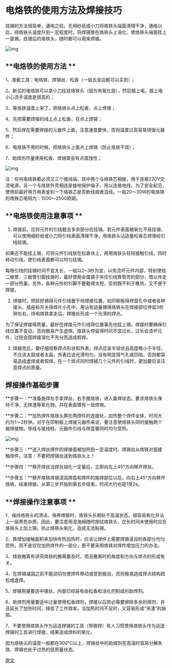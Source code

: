 

# 电烙铁的使用方法及焊接技巧



挂锡的方法很简单，通电之前，先用砂纸或小刀将烙铁头端面清理干净，通电以后，待烙铁头温度升到一定程度时，将焊锡放在烙铁头上溶化，使烙铁头端面挂上一层锡。挂锡后的烙铁头，随时都可以用来焊接。



![img](https://pic3.zhimg.com/80/v2-d9f45f347d9da6810c2fcffbe07760ea_720w.jpg)



## **电烙铁的使用方法 **              



1、准备工具：电烙铁、焊锡丝、松香（一般五金店都可以买到）；      



2、新买的电烙铁可以拿小刀挂挂烙铁头（因为有氧化层），然后插上电，插上电小心烫手温度是很高的；          



3、等烙铁温度上来了，把烙铁头点上松香，点上焊锡；              



4、先把需要焊接的线上点上松香，在点上焊锡；              



5、然后焊在需要焊接的元器件上面，注意速度要快，否则温度过高容易烧毁元器件；             



6、电烙铁不用的时候，把烙铁头上面点上焊锡（防止烙铁干烧）；                



7、助焊剂尽量使用松香，焊锡膏会有点腐蚀性；                      



![img](https://pic3.zhimg.com/80/v2-b2985959fe0c35228450c2e78bad6ca6_720w.jpg)



注：任何电烙铁都必须又三个接线端，其中两个与烙铁芯相接，用于连接220V交流电源，另一个与烙铁外壳相连是接地保护端子，用以连接地线，为了安全起见，使用前最好用万用表鉴别一下烙铁芯是否断线或者混线。一般20～30W的电烙铁的烙铁芯电阻为：1500～2500欧姆。                 



## **电烙铁使用注意事项 **                  



1. 焊接前，应将元件的引线截去多余部分后挂锡。若元件表面被氧化不易挂锡，可以使用细砂纸或小刀将引线表面清理干净，用烙铁头沾适量松香芯焊锡给引线挂锡。                 



如果还不能挂上锡，可将元件引线放在松香块上，再用烙铁头轻轻接触引线，同时转动引线，使引线表面都可以均匀挂锡。             



每根引线的挂锡时间不宜太长，一般以2~3秒为宜，以免烫坏元件内部，特别使给二极管、三极管引脚挂锡时，最好使用金属镊子夹住引线靠管壳的部分，借以传走一部分热量。另外，各种元件的引脚不要截得太短，否则既不利于散热，又不便于焊接。           



2. 焊接时，把挂好锡得元件引线置于待焊接位置，如印刷板得焊盘孔中或者各种接头、插座和开关得焊片小孔中，用沾有适量锡得烙铁头在焊接部位停留3秒钟左右，待电烙铁拿走后，焊接处形成一个光滑的焊点。                        



为了保证焊接得质量，最好在焊接元件引线得位置事先也挂上锡。焊接时要确保引线位置不变动，否则极易产生虚焊。烙铁头停留得时间不宜过长，过长会烫坏元件，过短会因焊接溶化不充分而造成假焊。                



3. 焊接完后，要仔细观察焊点形状和外表。焊点应呈半球状且高度略小于半径，不应该太鼓或者太扁，外表应该光滑均匀，没有明显得气孔或凹陷，否则都容易造成虚焊或者假焊。在一个焊点同时焊接几个元件的引线时，更加要应该注意焊点的质量。                    



## **焊接操作基础步骤**



**步骤一：**准备施焊左手拿焊丝，右手握烙铁，进入备焊状态。要求烙铁头保持干净，无焊渣等氧化物，并在表面镀有一层焊锡。            



**步骤二：**加热焊件烙铁头靠在两焊件的连接处，加热整个焊件全体，时间大约为1～2秒钟。对于在印制板上焊接元器件来说，要注意使烙铁头同时接触两个被焊接物。导线与接线柱、元器件引线与焊盘要同时均匀受热。             





![img](https://pic1.zhimg.com/80/v2-0e4f69f83caee1d7ec3879bcd5256260_720w.jpg)





**步骤三：**送入焊丝焊件的焊接面被加热到一定温度时，焊锡丝从烙铁对面接触焊件。注意：不要把焊锡丝送到烙铁头上！           



**步骤四：**移开焊丝当焊丝熔化一定量后，立即向左上45°方向移开焊丝。              



**步骤五：**移开烙铁焊锡浸润焊盘和焊件的施焊部位以后，向右上45°方向移开烙铁，结束焊接。从第三步开始到第五步结束，时间大约也是1至2s。            



## **焊接操作注意事项 **                   



1、保持烙铁头的清洁、保养焊接时，烙铁头长期处于高温状态，很容易氧化并沾上一层黑色杂质。因此，要注意用湿海绵随时擦拭烙铁头，在长时间未使用时应在烙铁头上加上锡，防止烙铁头氧化，造成无法粘锡。            



2、靠增加接触面积来加快传热加热时，应该让焊件上需要焊锡浸润的各部分均匀受热，而不是仅仅加热焊件的一部分，更不要采用烙铁对焊件增加压力的办法。        



3、烙铁撤离有讲究烙铁的撤离要及时，而且撤离时的角度和方向与焊点的形成有关。            



4、在焊锡凝固之前不能动切勿使焊件移动或受到振动，否则极易造成焊点结构疏松或虚焊。            



5、焊锡用量要适中锡丝，内部已经装有由松香和活化剂制成的助焊剂。              



6、助焊剂用量要适中过量使用松香焊剂，焊接以后势必需要擦除多余的焊剂，并且延长了加热时间，降低了工作效率。当加热时间不足时，又容易形成“夹渣”的缺陷。               



7、不要使用烙铁头作为运送焊锡的工具（带锡焊）有人习惯使用烙铁头作为运送焊锡的工具进行焊接，结果造成焊料的氧化。             



因为烙铁尖的温度一般都在300℃以上，焊锡丝中的助焊剂在高温时容易分解失效，焊锡也处于过热的低质量状态。                        



[原文](https://zhuanlan.zhihu.com/p/71617725)            